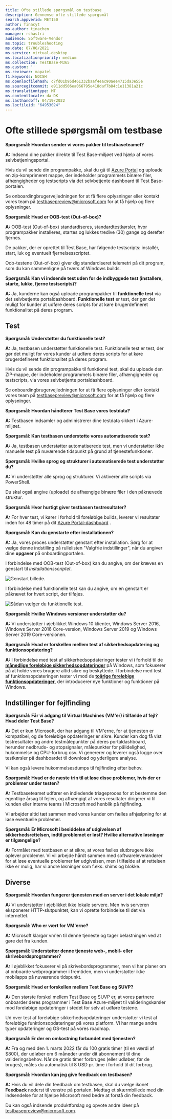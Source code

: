 ```yaml
---
title: Ofte stillede spørgsmål om testbase
description: Gennemse ofte stillede spørgsmål
search.appverid: MET150
author: Tinacyt
ms.author: tinachen
manager: rshastri
audience: Software-Vendor
ms.topic: troubleshooting
ms.date: 07/06/2021
ms.service: virtual-desktop
ms.localizationpriority: medium
ms.collection: TestBase-M365
ms.custom: ''
ms.reviewer: mapatel
f1.keywords: NOCSH
ms.openlocfilehash: c7fd01b95d461332baaf4eac90aee4715da3e55e
ms.sourcegitcommit: e911dd506ea066795e418daf7b84c1e11381a21c
ms.translationtype: MT
ms.contentlocale: da-DK
ms.lasthandoff: 04/19/2022
ms.locfileid: "64953024"
---
```

# <a name="test-base-faq"></a>Ofte stillede spørgsmål om testbase

**Spørgsmål: Hvordan sender vi vores pakker til testbaseteamet?**

**A:** Indsend dine pakker direkte til Test Base-miljøet ved hjælp af vores selvbetjeningsportal.

Hvis du vil sende din programpakke, skal du gå til [Azure Portal](https://www.aka.ms/testbaseportal "Startside for testbase") og uploade en zip-komprimeret mappe, der indeholder programmets binære filer, afhængigheder og testscripts via det selvbetjente dashboard til Test Base-portalen.

Se onboardingbrugervejledningen for at få flere oplysninger eller kontakt vores team på <testbasepreview@microsoft.com> for at få hjælp og flere oplysninger.

**Spørgsmål: Hvad er OOB-test (Out-of-box)?**

**A:** OOB-test (Out-of-box) standardiseres, standardtestkørsler, hvor programpakker installeres, startes og lukkes tredive (30) gange og derefter fjernes.

De pakker, der er oprettet til Test Base, har følgende testscripts: installér, start, luk og eventuelt fjernelsesscriptet.

Oob-testene (Out-of-box) giver dig standardiseret telemetri på dit program, som du kan sammenligne på tværs af Windows builds.

**Spørgsmål: Kan vi indsende test uden for de indbyggede test (installere, starte, lukke, fjerne testscripts)?**

**A:** Ja, kunderne kan også uploade programpakker til **funktionelle test** via det selvbetjente portaldashboard.
**Funktionelle test** er test, der gør det muligt for kunder at udføre deres scripts for at køre brugerdefineret funktionalitet på deres program.

## <a name="testing"></a>Test

**Spørgsmål: Understøtter du funktionelle test?**

**A:** Ja, testbasen understøtter funktionelle test. Funktionelle test er test, der gør det muligt for vores kunder at udføre deres scripts for at køre brugerdefineret funktionalitet på deres program.

Hvis du vil sende din programpakke til funktionel test, skal du uploade den ZIP-mappe, der indeholder programmets binære filer, afhængigheder og testscripts, via vores selvbetjente portaldashboard.

Se onboardingbrugervejledningen for at få flere oplysninger eller kontakt vores team på <testbasepreview@microsoft.com> for at få hjælp og flere oplysninger.

**Spørgsmål: Hvordan håndterer Test Base vores testdata?**

**A:** Testbasen indsamler og administrerer dine testdata sikkert i Azure-miljøet.

**Spørgsmål: Kan testbasen understøtte vores automatiserede test?**

**A:** Ja, testbasen understøtter automatiserede test, men vi understøtter ikke manuelle test på nuværende tidspunkt på grund af tjenestefunktioner.

**Spørgsmål: Hvilke sprog og strukturer i automatiserede test understøtter du?**

**A:** Vi understøtter alle sprog og strukturer. Vi aktiverer alle scripts via PowerShell.

Du skal også angive (uploade) de afhængige binære filer i den påkrævede struktur.

**Spørgsmål: Hvor hurtigt giver testbasen testresultater?**

**A:** For hver test, vi kører i forhold til foreløbige builds, leverer vi resultater inden for 48 timer på dit [Azure Portal-dashboard](https://www.aka.ms/testbaseportal "Startside for testbase") .

**Spørgsmål: Kan du genstarte efter installationen?**

**A:** Ja, vores proces understøtter genstart efter installation. Sørg for at vælge denne indstilling på rullelisten "Valgfrie indstillinger", når du angiver dine **opgaver** på onboardingportalen.

I forbindelse med OOB-test (Out-of-box) kan du angive, om der kræves en genstart til _installationsscriptet._

![Genstart billede.](Media/reboot.png)

I forbindelse med funktionelle test kan du angive, om en genstart er påkrævet for hvert script, der tilføjes.

![Sådan vælger du funktionelle test.](Media/functionalreboot.png)

**Spørgsmål: Hvilke Windows versioner understøtter du?**

**A:** Vi understøtter i øjeblikket Windows 10 klienter, Windows Server 2016, Windows Server 2016 Core-version, Windows Server 2019 og Windows Server 2019 Core-versionen.

**Spørgsmål: Hvad er forskellen mellem test af sikkerhedsopdatering og funktionsopdatering?**

**A:** I forbindelse med test af sikkerhedsopdateringer tester vi i forhold til de **<ins>månedlige foreløbige sikkerhedsopdateringer</ins>** på Windows, som fokuserer på at holde vores brugere altid sikre og beskyttede. I forbindelse med test af funktionsopdateringen tester vi mod de **<ins>toårige foreløbige funktionsopdateringer</ins>**, der introducerer nye funktioner og funktioner på Windows.

## <a name="debugging-options"></a>Indstillinger for fejlfinding

**Spørgsmål: Får vi adgang til Virtual Machines (VM'er) i tilfælde af fejl? Hvad deler Test Base?**

**A:** Det er kun Microsoft, der har adgang til VM'erne, for at tjenesten er kompatibel, og de foreløbige opdateringer er sikre. Kunder kan dog få vist testresultater og andre testmålepunkter på deres portaldashboard, herunder nedbruds- og stopsignaler, målepunkter for pålidelighed, hukommelse og CPU-forbrug osv. Vi genererer og leverer også logge over testkørsler på dashboardet til download og yderligere analyse.

Vi kan også levere hukommelsesdumps til fejlfinding efter behov.

**Spørgsmål: Hvad er de næste trin til at løse disse problemer, hvis der er problemer under testen?**

**A:** Testbaseteamet udfører en indledende triageproces for at bestemme den egentlige årsag til fejlen, og afhængigt af vores resultater dirigerer vi til kunden eller interne teams i Microsoft med henblik på fejlfinding.

Vi arbejder altid tæt sammen med vores kunder om fælles afhjælpning for at løse eventuelle problemer.

**Spørgsmål: Er Microsoft i besiddelse af udgivelsen af sikkerhedsrettelsen, indtil problemet er løst? Hvilke alternative løsninger er tilgængelige?**

**A:** Formålet med testbasen er at sikre, at vores fælles slutbrugere ikke oplever problemer. Vi vil arbejde hårdt sammen med softwareleverandører for at løse eventuelle problemer før udgivelsen, men i tilfælde af at rettelsen ikke er mulig, har vi andre løsninger som f.eks. shims og blokke.

## <a name="miscellaneous"></a>Diverse

**Spørgsmål: Hvordan fungerer tjenesten med en server i det lokale miljø?**

**A:** Vi understøtter i øjeblikket ikke lokale servere. Men hvis serveren eksponerer HTTP-slutpunktet, kan vi oprette forbindelse til det via internettet.

**Spørgsmål: Who er vært for VM'erne?**

**A:** Microsoft klargør vm'en til denne tjeneste og tager belastningen ved at gøre det fra kunden.

**Spørgsmål: Understøtter denne tjeneste web-, mobil- eller skrivebordsprogrammer?**

**A:** I øjeblikket fokuserer vi på skrivebordsprogrammer, men vi har planer om at onboarde webprogrammer i fremtiden, men vi understøtter ikke mobilapps på nuværende tidspunkt.

**Spørgsmål: Hvad er forskellen mellem Test Base og SUVP?**

**A:** Den største forskel mellem Test Base og SUVP er, at vores partnere onboarder deres programmer i Test Base Azure-miljøet til valideringskørsler mod foreløbige opdateringer i stedet for selv at udføre testene.

Ud over test af foreløbige sikkerhedsopdateringer understøtter vi test af foreløbige funktionsopdateringer på vores platform. Vi har mange andre typer opdateringer og OS-test på vores roadmap.

**Spørgsmål: Er der en omkostning forbundet med tjenesten?**

**A:** Fra og med den 1. marts 2022 får du 100 gratis timer (til en værdi af $800), der udløber om 6 måneder under dit abonnement til dine valideringsbehov. Når de gratis timer forbruges (eller udløber, før de bruges), måles du automatisk til 8 USD pr. time i forhold til dit forbrug.

**Spørgsmål: Hvordan kan jeg give feedback om testbasen?**

**A:** Hvis du vil dele din feedback om testbasen, skal du vælge ikonet **Feedback** nederst til venstre på portalen. Medtag et skærmbillede med din indsendelse for at hjælpe Microsoft med bedre at forstå din feedback.

Du kan også indsende produktforslag og opvote andre ideer på <testbasepreview@microsoft.com>.
